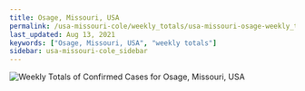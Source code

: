 ```yaml
---
title: Osage, Missouri, USA
permalink: /usa-missouri-cole/weekly_totals/usa-missouri-osage-weekly_totals.html
last_updated: Aug 13, 2021
keywords: ["Osage, Missouri, USA", "weekly totals"]
sidebar: usa-missouri-cole_sidebar
---
```


![Weekly Totals of Confirmed Cases for Osage, Missouri, USA](/covid_tracker/images/graphs/usa-missouri-osage-weekly_totals_graph.png)
